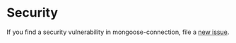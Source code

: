 # Security

If you find a security vulnerability in mongoose-connection, file a [new issue](https://github.com/lykmapipo/mongoose-connection/issues).
